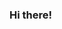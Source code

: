 ### Hi there!</b></h3>

<!--
**Poleron402/Poleron402** is a ✨ _special_ ✨ repository because its `README.md` (this file) appears on your GitHub profile.

Here are some ideas to get you started:

- 🔭 I’m currently working on React projects
- 🌱 I’m currently learning Java
- 👯 I’m looking to collaborate on ...
- 🤔 I’m looking for help with getting out of comfort zone
- 💬 Ask me about ...
- 📫 How to reach me: ...
- 😄 Pronouns: ...
- ⚡ Fun fact: ...
-->
